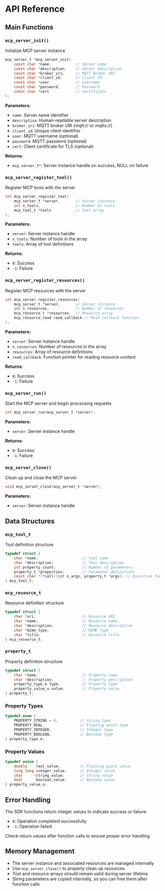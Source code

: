 # API Reference

## Main Functions

### `mcp_server_init()`
Initialize MCP server instance
```c
mcp_server_t *mcp_server_init(
    const char *name,           // Server name
    const char *description,    // Server description
    const char *broker_uri,     // MQTT Broker URI
    const char *client_id,      // Client ID
    const char *user,           // Username
    const char *password,       // Password
    const char *cert            // Certificate
);
```

**Parameters:**
- `name`: Server name identifier
- `description`: Human-readable server description
- `broker_uri`: MQTT broker URI (mqtt:// or mqtts://)
- `client_id`: Unique client identifier
- `user`: MQTT username (optional)
- `password`: MQTT password (optional)
- `cert`: Client certificate for TLS (optional)

**Returns:**
- `mcp_server_t*`: Server instance handle on success, NULL on failure

### `mcp_server_register_tool()`
Register MCP tools with the server
```c
int mcp_server_register_tool(
    mcp_server_t *server,       // Server instance
    int n_tools,                // Number of tools
    mcp_tool_t *tools           // Tool array
);
```

**Parameters:**
- `server`: Server instance handle
- `n_tools`: Number of tools in the array
- `tools`: Array of tool definitions

**Returns:**
- `0`: Success
- `-1`: Failure

### `mcp_server_register_resources()`
Register MCP resources with the server
```c
int mcp_server_register_resources(
    mcp_server_t *server,       // Server instance
    int n_resources,            // Number of resources
    mcp_resource_t *resources,  // Resource array
    mcp_resource_read read_callback // Read callback function
);
```

**Parameters:**
- `server`: Server instance handle
- `n_resources`: Number of resources in the array
- `resources`: Array of resource definitions
- `read_callback`: Function pointer for reading resource content

**Returns:**
- `0`: Success
- `-1`: Failure

### `mcp_server_run()`
Start the MCP server and begin processing requests
```c
int mcp_server_run(mcp_server_t *server);
```

**Parameters:**
- `server`: Server instance handle

**Returns:**
- `0`: Success
- `-1`: Failure

### `mcp_server_close()`
Clean up and close the MCP server
```c
void mcp_server_close(mcp_server_t *server);
```

**Parameters:**
- `server`: Server instance handle

## Data Structures

### `mcp_tool_t`
Tool definition structure
```c
typedef struct {
    char *name;                    // Tool name
    char *description;             // Tool description
    int property_count;            // Number of parameters
    property_t *properties;        // Parameter definitions
    const char *(*call)(int n_args, property_t *args); // Execution function
} mcp_tool_t;
```

### `mcp_resource_t`
Resource definition structure
```c
typedef struct {
    char *uri;                     // Resource URI
    char *name;                    // Resource name
    char *description;             // Resource description
    char *mime_type;               // MIME type
    char *title;                   // Resource title
} mcp_resource_t;
```

### `property_t`
Property definition structure
```c
typedef struct {
    char *name;                    // Property name
    char *description;             // Property description
    property_type_e type;          // Property type
    property_value_u value;        // Property value
} property_t;
```

### Property Types
```c
typedef enum {
    PROPERTY_STRING = 0,          // String type
    PROPERTY_REAL,                // Floating point type
    PROPERTY_INTEGER,             // Integer type
    PROPERTY_BOOLEAN,             // Boolean type
} property_type_e;
```

### Property Values
```c
typedef union {
    double    real_value;         // Floating point value
    long long integer_value;      // Integer value
    char     *string_value;       // String value
    bool      boolean_value;      // Boolean value
} property_value_u;
```

## Error Handling

The SDK functions return integer values to indicate success or failure:
- `0`: Operation completed successfully
- `-1`: Operation failed

Check return values after function calls to ensure proper error handling.

## Memory Management

- The server instance and associated resources are managed internally
- Use `mcp_server_close()` to properly clean up resources
- Tool and resource arrays should remain valid during server lifetime
- String parameters are copied internally, so you can free them after function calls 